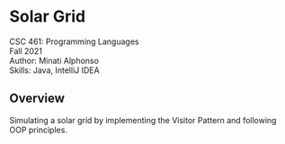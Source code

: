 # Solar Grid
CSC 461: Programming Languages<br/>
Fall 2021<br/>
Author: Minati Alphonso<br/>
Skills: Java, IntelliJ IDEA
## Overview
Simulating a solar grid by implementing the Visitor Pattern and following OOP principles.
